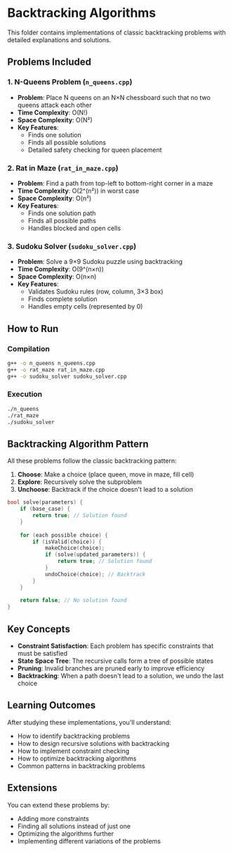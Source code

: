 # Backtracking Algorithms

This folder contains implementations of classic backtracking problems with detailed explanations and solutions.

## Problems Included

### 1. N-Queens Problem (`n_queens.cpp`)
- **Problem**: Place N queens on an N×N chessboard such that no two queens attack each other
- **Time Complexity**: O(N!)
- **Space Complexity**: O(N²)
- **Key Features**:
  - Finds one solution
  - Finds all possible solutions
  - Detailed safety checking for queen placement

### 2. Rat in Maze (`rat_in_maze.cpp`)
- **Problem**: Find a path from top-left to bottom-right corner in a maze
- **Time Complexity**: O(2^(n²)) in worst case
- **Space Complexity**: O(n²)
- **Key Features**:
  - Finds one solution path
  - Finds all possible paths
  - Handles blocked and open cells

### 3. Sudoku Solver (`sudoku_solver.cpp`)
- **Problem**: Solve a 9×9 Sudoku puzzle using backtracking
- **Time Complexity**: O(9^(n×n))
- **Space Complexity**: O(n×n)
- **Key Features**:
  - Validates Sudoku rules (row, column, 3×3 box)
  - Finds complete solution
  - Handles empty cells (represented by 0)

## How to Run

### Compilation
```bash
g++ -o n_queens n_queens.cpp
g++ -o rat_maze rat_in_maze.cpp
g++ -o sudoku_solver sudoku_solver.cpp
```

### Execution
```bash
./n_queens
./rat_maze
./sudoku_solver
```

## Backtracking Algorithm Pattern

All these problems follow the classic backtracking pattern:

1. **Choose**: Make a choice (place queen, move in maze, fill cell)
2. **Explore**: Recursively solve the subproblem
3. **Unchoose**: Backtrack if the choice doesn't lead to a solution

```cpp
bool solve(parameters) {
    if (base_case) {
        return true; // Solution found
    }
    
    for (each possible choice) {
        if (isValid(choice)) {
            makeChoice(choice);
            if (solve(updated_parameters)) {
                return true; // Solution found
            }
            undoChoice(choice); // Backtrack
        }
    }
    
    return false; // No solution found
}
```

## Key Concepts

- **Constraint Satisfaction**: Each problem has specific constraints that must be satisfied
- **State Space Tree**: The recursive calls form a tree of possible states
- **Pruning**: Invalid branches are pruned early to improve efficiency
- **Backtracking**: When a path doesn't lead to a solution, we undo the last choice

## Learning Outcomes

After studying these implementations, you'll understand:
- How to identify backtracking problems
- How to design recursive solutions with backtracking
- How to implement constraint checking
- How to optimize backtracking algorithms
- Common patterns in backtracking problems

## Extensions

You can extend these problems by:
- Adding more constraints
- Finding all solutions instead of just one
- Optimizing the algorithms further
- Implementing different variations of the problems
